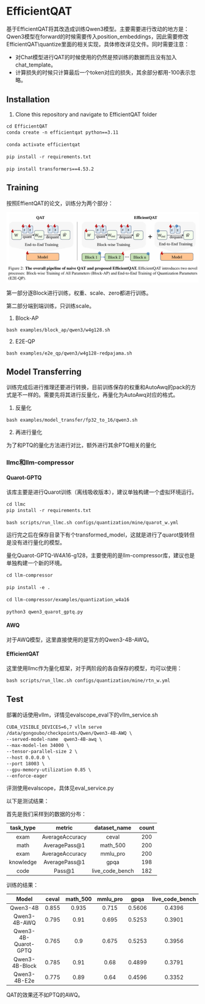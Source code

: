 # EfficientQAT
基于EfficientQAT将其改造成训练Qwen3模型。主要需要进行改动的地方是：Qwen3模型在forward的时候需要传入position_embeddings，因此需要修改EfficientQAT\quantize里面的相关实现，具体修改详见文件。同时需要注意：

- 对Chat模型进行QAT的时候使用的仍然是预训练的数据而且没有加入chat_template。
- 计算损失的时候只计算最后一个token对应的损失，其余部分都用-100表示忽略。


## Installation
1. Clone this repository and navigate to EfficientQAT folder
```
cd EfficientQAT
conda create -n efficientqat python==3.11

conda activate efficientqat

pip install -r requirements.txt

pip install transformers==4.53.2
```

## Training

按照EffientQAT的论文，训练分为两个部分：

![image-20250901184811445](./README.assets/image-20250901184811445.png)

第一部分逐Block进行训练，权重、scale、zero都进行训练。

第二部分端到端训练，只训练scale。

1. Block-AP

```
bash examples/block_ap/qwen3/w4g128.sh
```

2. E2E-QP

```
bash examples/e2e_qp/qwen3/w4g128-redpajama.sh
```


## Model Transferring
训练完成后进行推理还要进行转换，目前训练保存的权重和AutoAwq的pack的方式是不一样的。需要先将其进行反量化，再量化为AutoAwq对应的格式。

1. 反量化

```
bash examples/model_transfer/fp32_to_16/qwen3.sh
```

2. 再进行量化

为了和PTQ的量化方法进行对比，额外进行其余PTQ相关的量化

### llmc和llm-compressor

#### Quarot-GPTQ

该库主要是进行Quarot训练（离线吸收版本），建议单独构建一个虚拟环境运行。

```
cd llmc
pip install -r requirements.txt

bash scripts/run_llmc.sh configs/quantization/mine/quarot_w.yml
```

运行完之后在保存目录下有个transformed_model，这就是进行了quarot旋转但是没有进行量化的模型。

量化Quarot-GPTQ-W4A16-g128，主要使用的是llm-compressor库，建议也是单独构建一个新的环境。

```
cd llm-compressor

pip install -e .

cd llm-compressor/examples/quantization_w4a16

python3 qwen3_quarot_gptq.py
```

#### AWQ

对于AWQ模型，这里直接使用的是官方的Qwen3-4B-AWQ。

#### EfficientQAT

这里使用llmc作为量化框架，对于两阶段的各自保存的模型，均可以使用：

```
bash scripts/run_llmc.sh configs/quantization/mine/rtn_w.yml
```

## Test

部署的话使用vllm，详情见evalscope_eval下的vllm_service.sh

```
CUDA_VISIBLE_DEVICES=6,7 vllm serve /data/gongoubo/checkpoints/Qwen/Qwen3-4B-AWQ \
--served-model-name  qwen3-4B-awq \
--max-model-len 34000 \
--tensor-parallel-size 2 \
--host 0.0.0.0 \
--port 18003 \
--gpu-memory-utilization 0.85 \
--enforce-eager
```

评测使用evalscope，具体见eval_service.py

以下是测试结果：

首先是我们采样到的数据的分布：

| task_type |     metric      |  dataset_name   | count |
| :-------: | :-------------: | :-------------: | :---: |
|   exam    | AverageAccuracy |      ceval      |  200  |
|   math    |  AveragePass@1  |    math_500     |  200  |
|   exam    | AverageAccuracy |    mmlu_pro     |  200  |
| knowledge |  AveragePass@1  |      gpqa       |  198  |
|   code    |     Pass@1      | live_code_bench |  182  |

训练的结果：

|        Model         | ceval | math_500 | mmlu_pro |  gpqa  | live_code_bench |
| :------------------: | :---: | :------: | :------: | :----: | :-------------: |
|       Qwen3-4B       | 0.855 |  0.935   |  0.715   | 0.5606 |     0.4396      |
|     Qwen3-4B-AWQ     | 0.795 |   0.91   |  0.695   | 0.5253 |     0.3901      |
| Qwen3-4B-Quarot-GPTQ | 0.765 |   0.9    |  0.675   | 0.5253 |     0.3956      |
|    Qwen3-4B-Block    | 0.785 |   0.91   |   0.68   | 0.4899 |     0.3791      |
|     Qwen3-4B-E2e     | 0.775 |   0.89   |   0.64   | 0.4596 |     0.3352      |

QAT的效果还不如PTQ的AWQ。

